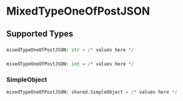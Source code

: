 # MixedTypeOneOfPostJSON


## Supported Types

### 

```python
mixedTypeOneOfPostJSON: str = /* values here */
```

### 

```python
mixedTypeOneOfPostJSON: int = /* values here */
```

### SimpleObject

```python
mixedTypeOneOfPostJSON: shared.SimpleObject = /* values here */
```

